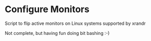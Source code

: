 # Configure Monitors

Script to flip active monitors on Linux systems supported by xrandr

Not complete, but having fun doing bit bashing :-)
